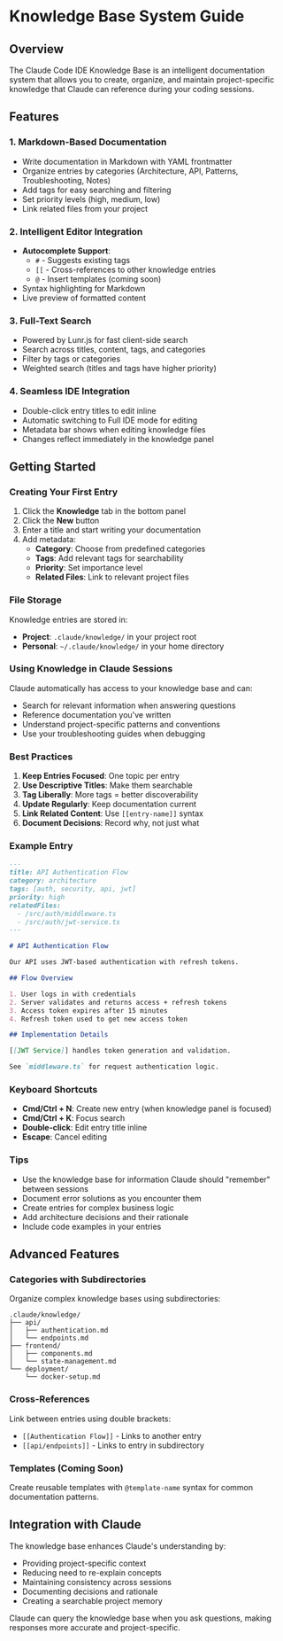 # Knowledge Base System Guide

## Overview

The Claude Code IDE Knowledge Base is an intelligent documentation system that allows you to create, organize, and maintain project-specific knowledge that Claude can reference during your coding sessions.

## Features

### 1. Markdown-Based Documentation
- Write documentation in Markdown with YAML frontmatter
- Organize entries by categories (Architecture, API, Patterns, Troubleshooting, Notes)
- Add tags for easy searching and filtering
- Set priority levels (high, medium, low)
- Link related files from your project

### 2. Intelligent Editor Integration
- **Autocomplete Support**:
  - `#` - Suggests existing tags
  - `[[` - Cross-references to other knowledge entries
  - `@` - Insert templates (coming soon)
- Syntax highlighting for Markdown
- Live preview of formatted content

### 3. Full-Text Search
- Powered by Lunr.js for fast client-side search
- Search across titles, content, tags, and categories
- Filter by tags or categories
- Weighted search (titles and tags have higher priority)

### 4. Seamless IDE Integration
- Double-click entry titles to edit inline
- Automatic switching to Full IDE mode for editing
- Metadata bar shows when editing knowledge files
- Changes reflect immediately in the knowledge panel

## Getting Started

### Creating Your First Entry

1. Click the **Knowledge** tab in the bottom panel
2. Click the **New** button
3. Enter a title and start writing your documentation
4. Add metadata:
   - **Category**: Choose from predefined categories
   - **Tags**: Add relevant tags for searchability
   - **Priority**: Set importance level
   - **Related Files**: Link to relevant project files

### File Storage

Knowledge entries are stored in:
- **Project**: `.claude/knowledge/` in your project root
- **Personal**: `~/.claude/knowledge/` in your home directory

### Using Knowledge in Claude Sessions

Claude automatically has access to your knowledge base and can:
- Search for relevant information when answering questions
- Reference documentation you've written
- Understand project-specific patterns and conventions
- Use your troubleshooting guides when debugging

### Best Practices

1. **Keep Entries Focused**: One topic per entry
2. **Use Descriptive Titles**: Make them searchable
3. **Tag Liberally**: More tags = better discoverability
4. **Update Regularly**: Keep documentation current
5. **Link Related Content**: Use `[[entry-name]]` syntax
6. **Document Decisions**: Record why, not just what

### Example Entry

```markdown
---
title: API Authentication Flow
category: architecture
tags: [auth, security, api, jwt]
priority: high
relatedFiles: 
  - /src/auth/middleware.ts
  - /src/auth/jwt-service.ts
---

# API Authentication Flow

Our API uses JWT-based authentication with refresh tokens.

## Flow Overview

1. User logs in with credentials
2. Server validates and returns access + refresh tokens
3. Access token expires after 15 minutes
4. Refresh token used to get new access token

## Implementation Details

[[JWT Service]] handles token generation and validation.

See `middleware.ts` for request authentication logic.
```

### Keyboard Shortcuts

- **Cmd/Ctrl + N**: Create new entry (when knowledge panel is focused)
- **Cmd/Ctrl + K**: Focus search
- **Double-click**: Edit entry title inline
- **Escape**: Cancel editing

### Tips

- Use the knowledge base for information Claude should "remember" between sessions
- Document error solutions as you encounter them
- Create entries for complex business logic
- Add architecture decisions and their rationale
- Include code examples in your entries

## Advanced Features

### Categories with Subdirectories

Organize complex knowledge bases using subdirectories:
```
.claude/knowledge/
├── api/
│   ├── authentication.md
│   └── endpoints.md
├── frontend/
│   ├── components.md
│   └── state-management.md
└── deployment/
    └── docker-setup.md
```

### Cross-References

Link between entries using double brackets:
- `[[Authentication Flow]]` - Links to another entry
- `[[api/endpoints]]` - Links to entry in subdirectory

### Templates (Coming Soon)

Create reusable templates with `@template-name` syntax for common documentation patterns.

## Integration with Claude

The knowledge base enhances Claude's understanding by:
- Providing project-specific context
- Reducing need to re-explain concepts
- Maintaining consistency across sessions
- Documenting decisions and rationale
- Creating a searchable project memory

Claude can query the knowledge base when you ask questions, making responses more accurate and project-specific.